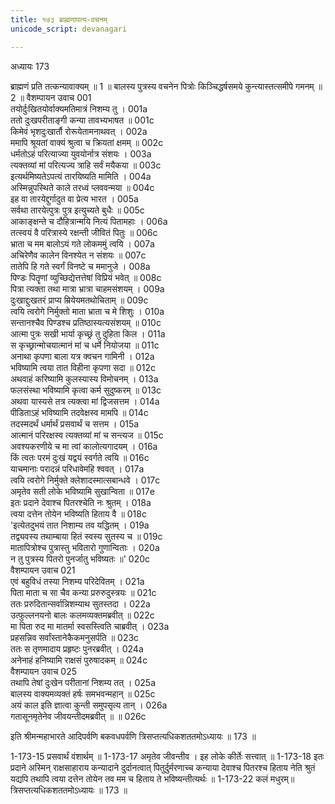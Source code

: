 ```yaml
---
title: १७३ ब्राह्मणापत्य-वचनम्
unicode_script: devanagari

---
```



अध्यायः 173

ब्राह्मणं प्रति तत्कन्यावाक्यम् ॥ 1 ॥ बालस्य पुत्रस्य वचनेन पित्रोः किञ्चिद्धर्षसमये कुन्त्यास्तत्समीपे गमनम् ॥ 2 ॥
वैशम्पायन उवाच 	001  
तयोर्दुःखितयोर्वाक्यमतिमात्रं निशम्य तु ।	001a  
ततो दुःखपरीताङ्गी कन्या तावभ्यभाषत ॥	001c  
किमेवं भृशदुःखार्तौ रोरूयेतामनाथवत् ।	002a  
ममापि श्रूयतां वाक्यं श्रुत्वा च क्रियतां क्षमम् ॥	002c  
धर्मतोऽहं परित्याज्या युवयोर्नात्र संशयः ।	003a  
त्यक्तव्यां मां परित्यज्य त्राहि सर्वं मयैकया ॥	003c  
इत्यर्थमिष्यतेऽपत्यं तारयिष्यति मामिति ।	004a  
अस्मिन्नुपस्थिते काले तरध्वं प्लववन्मया ॥	004c  
इह वा तारयेद्दुर्गादुत वा प्रेत्य भारत ।	005a  
सर्वथा तारयेत्पुत्रः पुत्र इत्युच्यते बुधैः ॥	005c  
आकाङ्क्षन्ते च दौहित्रान्मयि नित्यं पितामहाः ।	006a  
तत्स्वयं वै परित्रास्ये रक्षन्ती जीवितं पितुः ॥	006c  
भ्राता च मम बालोऽयं गते लोकममुं त्वयि ।	007a  
अचिरेणैव कालेन विनश्येत न संशयः ॥	007c  
तातेपि हि गते स्वर्गं विनष्टे च ममानुजे ।	008a  
पिण्डः पितॄणां व्युच्छिद्येत्तत्तेषां विप्रियं भवेत् ॥	008c  
पित्रा त्यक्ता तथा मात्रा भ्रात्रा चाहमसंशयम् ।	009a  
दुःखाद्दुःखतरं प्राप्य म्रियेयमतथोचिताम् ॥	009c  
त्वयि त्वरोगे निर्मुक्तो माता भ्राता च मे शिशुः ।	010a  
सन्तानश्चैव पिण्डश्च प्रतिष्ठास्यत्यसंशयम् ॥	010c  
आत्मा पुत्रः सखी भार्या कृच्छ्रं तु दुहिता किल ।	011a  
स कृच्छ्रान्मोचयात्मानं मां च धर्मे नियोजया ॥	011c  
अनाथा कृपणा बाला यत्र क्वचन गामिनी ।	012a  
भविष्यामि त्वया तात विहीना कृपणा सदा ॥	012c  
अथवाहं करिष्यामि कुलस्यास्य विमोचनम् ।	013a  
फलसंस्था भविष्यामि कृत्वा कर्म सुदुष्करम् ॥	013c  
अथवा यास्यसे तत्र त्यक्त्वा मां द्विजसत्तम ।	014a  
पीडिताऽहं भविष्यामि तदवेक्षस्व मामपि ॥	014c  
तदस्मदर्थं धर्मार्थं प्रसवार्थं च सत्तम ।	015a  
आत्मानं परिरक्षस्व त्यक्तव्यां मां च सन्त्यज ॥	015c  
अवश्यकरणीये च मा त्वां कालोत्यगादयम् ।	016a  
किं त्वतः परमं दुःखं यद्वयं स्वर्गते त्वयि ॥	016c  
याचमानाः परादन्नं परिधावेमहि श्ववत् ।	017a  
त्वयि त्वरोगे निर्मुक्ते क्लेशादस्मात्सबान्धवे ।	017c  
अमृतेव सती लोके भविष्यामि सुखान्विता ॥	017e  
इतः प्रदाने देवाश्च पितरश्चेति नः श्रुतम् ।	018a  
त्वया दत्तेन तोयेन भविष्यति हिताय वै ॥	018c  
\'इत्येतदुभयं तात निशाम्य तव यद्धितम् ।	019a  
तद्व्यवस्य तथाम्बाया हितं स्वस्य सुतस्य च ॥	019c  
मातापित्रोश्च पुत्रास्तु भवितारो गुणान्विताः ।	020a  
न तु पुत्रस्य पितरो पुनर्जातु भविष्यतः ॥\'	020c  
वैशम्पायन उवाच 	021  
एवं बहुविधं तस्या निशम्य परिदेवितम् ।	021a  
पिता माता च सा चैव कन्या प्ररुरुदुस्त्रयः ॥	021c  
ततः प्ररुदितान्सर्वान्निशम्याथ सुतस्तदा ।	022a  
उत्फुल्लनयनो बालः कलमव्यक्तमब्रवीत् ॥	022c  
मा पिता रुद मा मातर्मा स्वसस्त्विति चाब्रवीत् ।	023a  
प्रहसन्निव सर्वांस्तानेकैकमनुसर्पति ॥	023c  
ततः स तृणमादाय प्रहृष्टः पुनरब्रवीत् ।	024a  
अनेनाहं हनिष्यामि राक्षसं पुरुषादकम् ॥	024c  
वैशम्पायन उवाच 	025  
तथापि तेषां दुःखेन परीतानां निशम्य तत् ।	025a  
बालस्य वाक्यमव्यक्तं हर्षः समभवन्महान् ॥	025c  
अयं काल इति ज्ञात्वा कुन्ती समुपसृत्य तान् ।	026a  
गतासूनमृतेनेव जीवयन्तीदमब्रवीत् ॥ ॥	026c  

इति श्रीमन्महाभारते आदिपर्वणि बकवधपर्वणि त्रिसप्तत्यधिकशततमोऽध्यायः ॥ 173 ॥

1-173-15 प्रसवार्थं वंशार्थम् ॥ 1-173-17 अमृतेव जीवन्तीव । इह लोके कीर्तेः सत्त्वात् ॥ 1-173-18 इतः प्रदाने अस्मिन् राक्षसाहाराय कन्यादाने दुर्दानत्वात् पितुर्दुर्मरणाच्च कन्याया देवाश्च पितरश्च हिताय नेति श्रुतं यद्यपि तथापि त्वया दत्तेन तोयेन तव मम च हिताय ते भविष्यन्तीत्यर्थः ॥ 1-173-22 कलं मधुरम्॥ त्रिसप्तत्यधिकशततमोऽध्यायः ॥ 173 ॥